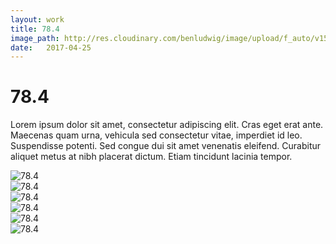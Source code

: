 ```yaml
---
layout: work
title: 78.4
image_path: http://res.cloudinary.com/benludwig/image/upload/f_auto/v1500154567/784-1_j7c3h4.gif
date:   2017-04-25
---
```

<div class="grid-container">
<div class="grid">
<div class="grid-sizer"></div>
<div class="grid-item">
  <div class="copy-block">
    <h1>78.4</h1>
    <p>Lorem ipsum dolor sit amet, consectetur adipiscing elit. Cras eget erat ante. Maecenas quam urna, vehicula sed consectetur vitae, imperdiet id leo. Suspendisse potenti. Sed congue dui sit amet venenatis eleifend. Curabitur aliquet metus at nibh placerat dictum. Etiam tincidunt lacinia tempor.</p>
  </div>
</div>
<div class="grid-item">
<img src="http://res.cloudinary.com/benludwig/image/upload/f_auto/v1500154565/784-2_wfqt4y.jpg" alt="78.4">
</div>
<div class="grid-item">
<img src="http://res.cloudinary.com/benludwig/image/upload/f_auto/v1500154565/784-3_bvaoiw.jpg" alt="78.4">
</div>
<div class="grid-item">
<img src="http://res.cloudinary.com/benludwig/image/upload/f_auto/v1500154563/784-4_lfyvcr.jpg" alt="78.4">
</div>
<div class="grid-item">
<img src="http://res.cloudinary.com/benludwig/image/upload/f_auto/v1500154564/784-5_wwn3vz.jpg" alt="78.4">
</div>
<div class="grid-item">
<img src="http://res.cloudinary.com/benludwig/image/upload/f_auto/v1500154565/784-6_d1ecyu.jpg" alt="78.4">
</div>
<div class="grid-item">
<img src="http://res.cloudinary.com/benludwig/image/upload/f_auto/v1500154567/784-1_j7c3h4.gif" alt="78.4">
</div>
</div>
</div>
